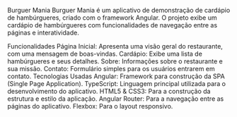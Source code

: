 Burguer Mania
Burguer Mania é um aplicativo de demonstração de cardápio de hambúrgueres, criado com o framework Angular. O projeto exibe um cardápio de hambúrgueres com funcionalidades de navegação entre as páginas e interatividade.

Funcionalidades
Página Inicial: Apresenta uma visão geral do restaurante, com uma mensagem de boas-vindas.
Cardápio: Exibe uma lista de hambúrgueres e seus detalhes.
Sobre: Informações sobre o restaurante e sua missão.
Contato: Formulário simples para os usuários entrarem em contato.
Tecnologias Usadas
Angular: Framework para construção da SPA (Single Page Application).
TypeScript: Linguagem principal utilizada para o desenvolvimento do aplicativo.
HTML5 & CSS3: Para a construção da estrutura e estilo da aplicação.
Angular Router: Para a navegação entre as páginas do aplicativo.
Flexbox: Para o layout responsivo.
